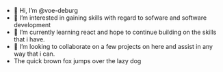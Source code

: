- 👋 Hi, I’m @voe-deburg
- 👀 I’m interested in gaining skills with regard to sofware and software development
- 🌱 I’m currently learning react and hope to continue building on the skills that i have.
- 💞️ I’m looking to collaborate on a few projects on here and assist in any way that i can.
- The quick brown fox jumps over the lazy dog


<!---
voe-deburg/voe-deburg is a ✨ special ✨ repository because its `README.md` (this file) appears on your GitHub profile.
You can click the Preview link to take a look at your changes.
--->
